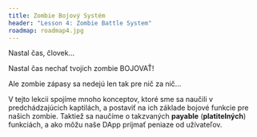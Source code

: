 ```yaml
---
title: Zombie Bojový Systém
header: "Lesson 4: Zombie Battle System"
roadmap: roadmap4.jpg
---
```


Nastal čas, človek...

Nastal čas nechať tvojich zombie BOJOVAŤ!

Ale zombie zápasy sa nedejú len tak pre nič za nič...

V tejto lekcii spojíme mnoho konceptov, ktoré sme sa naučili v predchádzajúcich kaptilách, a postaviť na ich základe bojové funkcie pre našich zombie. Taktiež sa naučíme o takzvaných **payable** (**platitelných**) funkciách, a ako môžu naše DApp príjmať peniaze od užívateľov.
